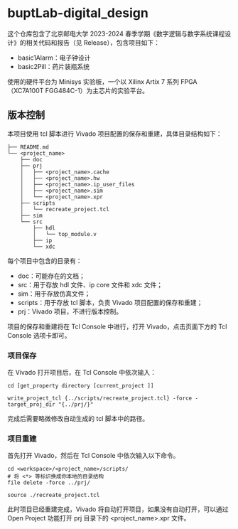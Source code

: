 # buptLab-digital_design

这个仓库包含了北京邮电大学 2023-2024 春季学期《数字逻辑与数字系统课程设计》的相关代码和报告（见 Release），包含项目如下：

- basic1Alarm：电子钟设计
- basic2Pill：药片装瓶系统

使用的硬件平台为 Minisys 实验板，一个以 Xilinx Artix 7 系列 FPGA（XC7A100T FGG484C-1）为主芯片的实验平台。

## 版本控制

本项目使用 tcl 脚本进行 Vivado 项目配置的保存和重建，具体目录结构如下：

```plain
├── README.md
└── <project_name>
    ├── doc
    ├── prj
    │   ├── <project_name>.cache
    │   ├── <project_name>.hw
    │   ├── <project_name>.ip_user_files
    │   ├── <project_name>.sim
    │   └── <project_name>.xpr
    ├── scripts
    │   └── recreate_project.tcl
    ├── sim
    └── src
        ├── hdl
        │   └── top_module.v
        ├── ip
        └── xdc
```

每个项目中包含的目录有：

- doc：可能存在的文档；
- src：用于存放 hdl 文件、ip core 文件和 xdc 文件；
- sim：用于存放仿真文件；
- scripts：用于存放 tcl 脚本，负责 Vivado 项目配置的保存和重建；
- prj：Vivado 项目，不进行版本控制。

项目的保存和重建将在 Tcl Console 中进行，打开 Vivado，点击页面下方的 Tcl Console 选项卡即可。

### 项目保存

在 Vivado 打开项目后，在 Tcl Console 中依次输入：

```
cd [get_property directory [current_project ]]
```

```
write_project_tcl {../scripts/recreate_project.tcl} -force -target_proj_dir "{../prj/}"
```

完成后需要略微修改自动生成的 tcl 脚本中的路径。

### 项目重建

首先打开 Vivado，然后在 Tcl Console 中依次输入以下命令。

```
cd <workspace>/<project_name>/scripts/
# 将 <*> 等标识换成你本地的目录结构
file delete -force ../prj/
```

```
source ./recreate_project.tcl
```

此时项目已经重建完成，Vivado 将自动打开项目，如果没有自动打开，可以通过 Open Project 功能打开 prj 目录下的 <project_name>.xpr 文件。
